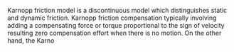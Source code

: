 Karnopp friction model is a discontinuous model which distinguishes static and dynamic friction. Karnopp friction compensation typically involving adding a compensating force or torque proportional to the sign of velocity resulting zero compensation effort when there is no motion. On the other hand, the Karno